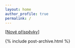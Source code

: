 ```yaml
---
layout: home
author_profile: true
permalink: /
---
```


[[Nové příspěvky](/new)]

{% include post-archive.html %}
